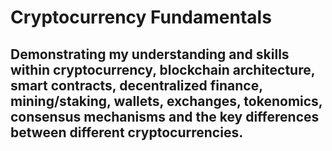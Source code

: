 # Cryptocurrency Fundamentals
## Demonstrating my understanding and skills within cryptocurrency, blockchain architecture, smart contracts, decentralized finance, mining/staking, wallets, exchanges, tokenomics, consensus mechanisms and the key differences between different cryptocurrencies.

